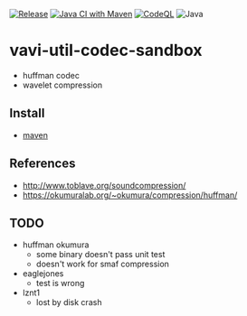 [![Release](https://jitpack.io/v/umjammer/vavi-util-codec-sandbox.svg)](https://jitpack.io/#umjammer/vavi-util-codec-sandbox)
[![Java CI with Maven](https://github.com/umjammer/vavi-util-codec-sandbox/actions/workflows/maven.yml/badge.svg)](https://github.com/umjammer/vavi-util-codec-sandbox/actions/workflows/maven.yml)
[![CodeQL](https://github.com/umjammer/vavi-util-codec-sandbox/actions/workflows/codeql-analysis.yml/badge.svg)](https://github.com/umjammer/vavi-util-codec-sandbox/actions/workflows/codeql-analysis.yml)
![Java](https://img.shields.io/badge/Java-17-b07219)

# vavi-util-codec-sandbox

 - huffman codec
 - wavelet compression

## Install

 * [maven](https://jitpack.io/#umjammer/vavi-util-codec-sandbox)

## References

 * http://www.toblave.org/soundcompression/
 * https://okumuralab.org/~okumura/compression/huffman/

## TODO

 * huffman okumura
   * some binary doesn't pass unit test
   * doesn't work for smaf compression
 * eaglejones
   * test is wrong
 * lznt1
   * lost by disk crash
